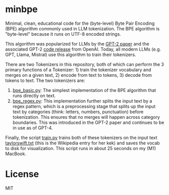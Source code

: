 # minbpe

Minimal, clean, educational code for the (byte-level) Byte Pair Encoding (BPE) algorithm commonly used in LLM tokenization. The BPE algorithm is "byte-level" because it runs on UTF-8 encoded strings.

This algorithm was popularized for LLMs by the [GPT-2 paper](https://d4mucfpksywv.cloudfront.net/better-language-models/language_models_are_unsupervised_multitask_learners.pdf) and the associated GPT-2 [code release](https://github.com/openai/gpt-2) from OpenAI. Today, all modern LLMs (e.g. GPT, Llama, Mistral) use this algorithm to train their tokenizers.

There are two Tokenizers in this repository, both of which can perform the 3 primary functions of a Tokenizer: 1) train the tokenizer vocabulary and merges on a given text, 2) encode from text to tokens, 3) decode from tokens to text. The two tokenizers are:

1. [bpe_basic.py](bpe_basic.py): The simplest implementation of the BPE algorithm that runs directly on text.
2. [bpe_regex.py](bpe_regex.py): This implementation further splits the input text by a regex pattern, which is a preprocessing stage that splits up the input text by categories (think: letters, numbers, punctuation) before tokenization. This ensures that no merges will happen across category boundaries. This was introduced in the GPT-2 paper and continues to be in use as of GPT-4.

Finally, the script [train.py](train.py) trains both of these tokenizers on the input text [taylorswift.txt](taylorswift.txt) (this is the Wikipedia entry for her kek) and saves the vocab to disk for visualization. This script runs in about 25 seconds on my (M1) MacBook.

# License

MIT
